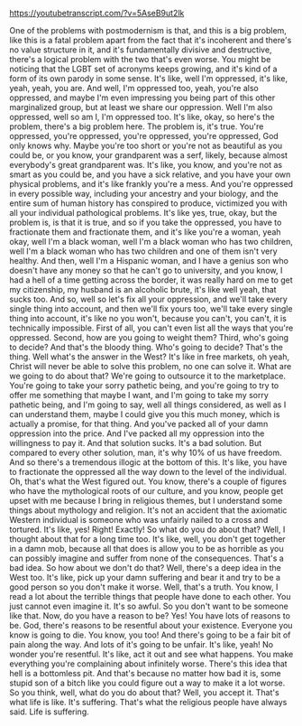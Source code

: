https://youtubetranscript.com/?v=5AseB9ut2lk

 One of the problems with postmodernism is that, and this is a big problem, like this is a fatal problem apart from the fact that it's incoherent and there's no value structure in it, and it's fundamentally divisive and destructive, there's a logical problem with the two that's even worse. You might be noticing that the LGBT set of acronyms keeps growing, and it's kind of a form of its own parody in some sense. It's like, well I'm oppressed, it's like, yeah, yeah, you are. And well, I'm oppressed too, yeah, you're also oppressed, and maybe I'm even impressing you being part of this other marginalized group, but at least we share our oppression. Well I'm also oppressed, well so am I, I'm oppressed too. It's like, okay, so here's the problem, there's a big problem here. The problem is, it's true. You're oppressed, you're oppressed, you're oppressed, you're oppressed, God only knows why. Maybe you're too short or you're not as beautiful as you could be, or you know, your grandparent was a serf, likely, because almost everybody's great grandparent was. It's like, you know, and you're not as smart as you could be, and you have a sick relative, and you have your own physical problems, and it's like frankly you're a mess. And you're oppressed in every possible way, including your ancestry and your biology, and the entire sum of human history has conspired to produce, victimized you with all your individual pathological problems. It's like yes, true, okay, but the problem is, is that it is true, and so if you take the oppressed, you have to fractionate them and fractionate them, and it's like you're a woman, yeah okay, well I'm a black woman, well I'm a black woman who has two children, well I'm a black woman who has two children and one of them isn't very healthy. And then, well I'm a Hispanic woman, and I have a genius son who doesn't have any money so that he can't go to university, and you know, I had a hell of a time getting across the border, it was really hard on me to get my citizenship, my husband is an alcoholic brute, it's like well yeah, that sucks too. And so, well so let's fix all your oppression, and we'll take every single thing into account, and then we'll fix yours too, we'll take every single thing into account, it's like no you won't, because you can't, you can't, it is technically impossible. First of all, you can't even list all the ways that you're oppressed. Second, how are you going to weight them? Third, who's going to decide? And that's the bloody thing. Who's going to decide? That's the thing. Well what's the answer in the West? It's like in free markets, oh yeah, Christ will never be able to solve this problem, no one can solve it. What are we going to do about that? We're going to outsource it to the marketplace. You're going to take your sorry pathetic being, and you're going to try to offer me something that maybe I want, and I'm going to take my sorry pathetic being, and I'm going to say, well all things considered, as well as I can understand them, maybe I could give you this much money, which is actually a promise, for that thing. And you've packed all of your damn oppression into the price. And I've packed all my oppression into the willingness to pay it. And that solution sucks. It's a bad solution. But compared to every other solution, man, it's why 10% of us have freedom. And so there's a tremendous illogic at the bottom of this. It's like, you have to fractionate the oppressed all the way down to the level of the individual. Oh, that's what the West figured out. You know, there's a couple of figures who have the mythological roots of our culture, and you know, people get upset with me because I bring in religious themes, but I understand some things about mythology and religion. It's not an accident that the axiomatic Western individual is someone who was unfairly nailed to a cross and tortured. It's like, yes! Right! Exactly! So what do you do about that? Well, I thought about that for a long time too. It's like, well, you don't get together in a damn mob, because all that does is allow you to be as horrible as you can possibly imagine and suffer from none of the consequences. That's a bad idea. So how about we don't do that? Well, there's a deep idea in the West too. It's like, pick up your damn suffering and bear it and try to be a good person so you don't make it worse. Well, that's a truth. You know, I read a lot about the terrible things that people have done to each other. You just cannot even imagine it. It's so awful. So you don't want to be someone like that. Now, do you have a reason to be? Yes! You have lots of reasons to be. God, there's reasons to be resentful about your existence. Everyone you know is going to die. You know, you too! And there's going to be a fair bit of pain along the way. And lots of it's going to be unfair. It's like, yeah! No wonder you're resentful. It's like, act it out and see what happens. You make everything you're complaining about infinitely worse. There's this idea that hell is a bottomless pit. And that's because no matter how bad it is, some stupid son of a bitch like you could figure out a way to make it a lot worse. So you think, well, what do you do about that? Well, you accept it. That's what life is like. It's suffering. That's what the religious people have always said. Life is suffering.